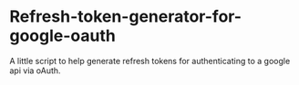 # Refresh-token-generator-for-google-oauth
A little script to help generate refresh tokens for authenticating to a google api via oAuth. 
